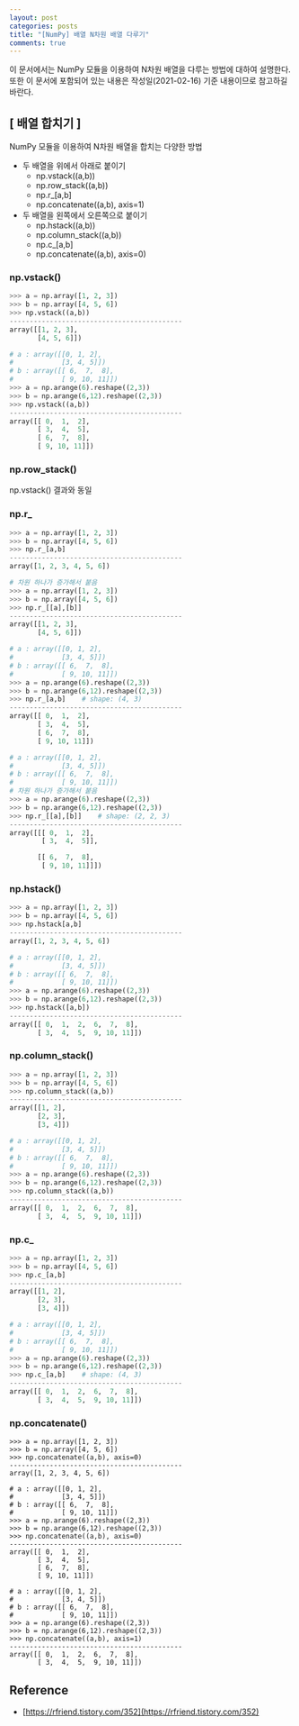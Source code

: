 ```yaml
---
layout: post
categories: posts
title: "[NumPy] 배열 N차원 배열 다루기"
comments: true
---
```


이 문서에서는 NumPy 모듈을 이용하여 N차원 배열을 다루는 방법에 대하여 설명한다. 또한 이 문서에 포함되어 있는 내용은 작성일(2021-02-16) 기준 내용이므로 참고하길 바란다.


## [ 배열 합치기 ] 

NumPy 모듈을 이용하여 N차원 배열을 합치는 다양한 방법

- 두 배열을 위에서 아래로 붙이기
   - np.vstack((a,b))	
   - np.row_stack((a,b))
   - np.r_[a,b]
   - np.concatenate((a,b), axis=1)
- 두 배열을 왼쪽에서 오른쪽으로 붙이기	
	- np.hstack((a,b))
	- np.column_stack((a,b))
	- np.c_[a,b]
	- np.concatenate((a,b), axis=0)


### np.vstack()


```python
>>> a = np.array([1, 2, 3])
>>> b = np.array([4, 5, 6])
>>> np.vstack((a,b))
-------------------------------------------
array([[1, 2, 3],
       [4, 5, 6]])
```
```python
# a : array([[0, 1, 2],
#            [3, 4, 5]])
# b : array([[ 6,  7,  8],
#            [ 9, 10, 11]])
>>> a = np.arange(6).reshape((2,3))   
>>> b = np.arange(6,12).reshape((2,3))    
>>> np.vstack((a,b))
-------------------------------------------
array([[ 0,  1,  2],
       [ 3,  4,  5],
       [ 6,  7,  8],
       [ 9, 10, 11]])
```


### np.row_stack()

np.vstack() 결과와 동일



### np.r_

```python
>>> a = np.array([1, 2, 3])
>>> b = np.array([4, 5, 6])
>>> np.r_[a,b]
-------------------------------------------
array([1, 2, 3, 4, 5, 6])
```
```python
# 차원 하나가 증가해서 붙음
>>> a = np.array([1, 2, 3])
>>> b = np.array([4, 5, 6])
>>> np.r_[[a],[b]]  
-------------------------------------------
array([[1, 2, 3],
       [4, 5, 6]])
```
```python
# a : array([[0, 1, 2],
#            [3, 4, 5]])
# b : array([[ 6,  7,  8],
#            [ 9, 10, 11]])
>>> a = np.arange(6).reshape((2,3))   
>>> b = np.arange(6,12).reshape((2,3))    
>>> np.r_[a,b]    # shape: (4, 3)
-------------------------------------------
array([[ 0,  1,  2],
       [ 3,  4,  5],
       [ 6,  7,  8],
       [ 9, 10, 11]])
```
```python
# a : array([[0, 1, 2],
#            [3, 4, 5]])
# b : array([[ 6,  7,  8],
#            [ 9, 10, 11]])
# 차원 하나가 증가해서 붙음
>>> a = np.arange(6).reshape((2,3))    
>>> b = np.arange(6,12).reshape((2,3))   
>>> np.r_[[a],[b]]    # shape: (2, 2, 3)
-------------------------------------------
array([[[ 0,  1,  2],
        [ 3,  4,  5]],

       [[ 6,  7,  8],
        [ 9, 10, 11]]])
```


### np.hstack()

```python
>>> a = np.array([1, 2, 3])
>>> b = np.array([4, 5, 6])
>>> np.hstack[a,b]
-------------------------------------------
array([1, 2, 3, 4, 5, 6])
```
```python
# a : array([[0, 1, 2],
#            [3, 4, 5]])
# b : array([[ 6,  7,  8],
#            [ 9, 10, 11]])
>>> a = np.arange(6).reshape((2,3))    
>>> b = np.arange(6,12).reshape((2,3))   
>>> np.hstack([a,b])
-------------------------------------------
array([[ 0,  1,  2,  6,  7,  8],
       [ 3,  4,  5,  9, 10, 11]])      											   
```


### np.column_stack()

```python
>>> a = np.array([1, 2, 3])
>>> b = np.array([4, 5, 6])
>>> np.column_stack((a,b))
-------------------------------------------
array([[1, 2],
       [2, 3],
       [3, 4]])
```
```python
# a : array([[0, 1, 2],
#            [3, 4, 5]])
# b : array([[ 6,  7,  8],
#            [ 9, 10, 11]])
>>> a = np.arange(6).reshape((2,3))
>>> b = np.arange(6,12).reshape((2,3))
>>> np.column_stack((a,b))
-------------------------------------------
array([[ 0,  1,  2,  6,  7,  8],
       [ 3,  4,  5,  9, 10, 11]])
```


### np.c_
```python
>>> a = np.array([1, 2, 3])
>>> b = np.array([4, 5, 6])
>>> np.c_[a,b]
-------------------------------------------
array([[1, 2],
       [2, 3],
       [3, 4]])
```
```python
# a : array([[0, 1, 2],
#            [3, 4, 5]])
# b : array([[ 6,  7,  8],
#            [ 9, 10, 11]])
>>> a = np.arange(6).reshape((2,3))    
>>> b = np.arange(6,12).reshape((2,3))    
>>> np.c_[a,b]    # shape: (4, 3)
-------------------------------------------
array([[ 0,  1,  2,  6,  7,  8],
       [ 3,  4,  5,  9, 10, 11]])
```


### np.concatenate()

```
>>> a = np.array([1, 2, 3])
>>> b = np.array([4, 5, 6])
>>> np.concatenate((a,b), axis=0)
-------------------------------------------
array([1, 2, 3, 4, 5, 6])
```
```
# a : array([[0, 1, 2],
#            [3, 4, 5]])
# b : array([[ 6,  7,  8],
#            [ 9, 10, 11]])
>>> a = np.arange(6).reshape((2,3))    
>>> b = np.arange(6,12).reshape((2,3))    
>>> np.concatenate((a,b), axis=0)
-------------------------------------------
array([[ 0,  1,  2],
       [ 3,  4,  5],
       [ 6,  7,  8],
       [ 9, 10, 11]])
```
```
# a : array([[0, 1, 2],
#            [3, 4, 5]])
# b : array([[ 6,  7,  8],
#            [ 9, 10, 11]])
>>> a = np.arange(6).reshape((2,3))
>>> b = np.arange(6,12).reshape((2,3))
>>> np.concatenate((a,b), axis=1)
-------------------------------------------
array([[ 0,  1,  2,  6,  7,  8],
       [ 3,  4,  5,  9, 10, 11]])
```


## Reference
- [https://rfriend.tistory.com/352](https://rfriend.tistory.com/352)
